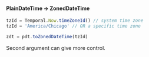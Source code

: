 #### PlainDateTime -> ZonedDateTime

```js
tzId = Temporal.Now.timeZoneId() // system time zone
tzId = 'America/Chicago' // OR a specific time zone

zdt = pdt.toZonedDateTime(tzId)
```

Second argument can give more control.
